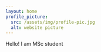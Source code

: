 ```yaml
---
layout: home
profile_picture:
  src: /assets/img/profile-pic.jpg
  alt: website picture
---
```


Hello! I am MSc student
